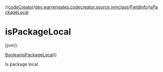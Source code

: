 //[codeCreator](../../../index.md)/[dev.warrengates.codecreator.source.jvmclass](../index.md)/[FieldInfo](index.md)/[isPackageLocal](is-package-local.md)

# isPackageLocal

[jvm]\

[Boolean](https://docs.oracle.com/javase/8/docs/api/java/lang/Boolean.html)[isPackageLocal](is-package-local.md)()

Is package local
